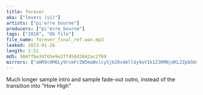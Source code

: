```yaml
---
title: forever
aka: ["lovers (v1)"]
artists: ["pi'erre bourne"]
producers: ["pi'erre bourne"]
tags: ["2018", "OG file"]
file_name: forever_final_ref.wav.mp3
leaked: 2023-01-26
length: 2:51
md5: 984ffbe34f65e9e27f458d3042ac2f69
mirrors: ["aHR0cHM6Ly9rcmFrZW5maWxlcy5jb20vdmlldy9oY1k1Z3RMNjdKL2ZpbGUuaHRtbA==", "aHR0cHM6Ly9kYnJlZS5vcmcvdi8wN2QyMDA="]
---
```

Much longer sample intro and sample fade-out outro, instead of the transition into "How High"
